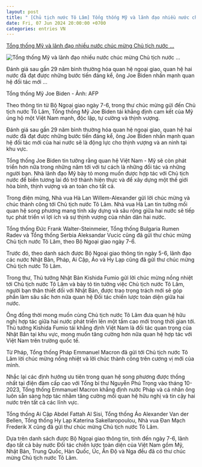 ```yaml
---
layout: post
title: " [Chủ tịch nước Tô Lâm] Tổng thống Mỹ và lãnh đạo nhiều nước chúc mừng Chủ tịch nước ..."
date: Fri, 07 Jun 2024 20:00:00 +0700
categories: entries VN
---
```

[Tổng thống Mỹ và lãnh đạo nhiều nước chúc mừng Chủ tịch nước ...](https://tuoitre.vn/tong-thong-my-va-lanh-dao-nhieu-nuoc-chuc-mung-chu-tich-nuoc-to-lam-20240607164029572.htm)

![Tổng thống Mỹ và lãnh đạo nhiều nước chúc mừng Chủ tịch nước ...](https://cdn1.tuoitre.vn/zoom/600_315/471584752817336320/2024/6/7/joe-biden-16932727276401474766751-0-0-1047-2000-crop-17177533032151885502002.jpg)

Đánh giá sau gần 29 năm bình thường hóa quan hệ ngoại giao, quan hệ hai nước đã đạt được những bước tiến đáng kể, ông Joe Biden nhấn mạnh quan hệ đối tác mới ...

Tổng thống Mỹ Joe Biden - Ảnh: AFP

Theo thông tin từ Bộ Ngoại giao ngày 7-6, trong thư chúc mừng gửi đến Chủ tịch nước Tô Lâm, Tổng thống Mỹ Joe Biden tái khẳng định cam kết của Mỹ ủng hộ một Việt Nam mạnh, độc lập, tự cường và thịnh vượng.

Đánh giá sau gần 29 năm bình thường hóa quan hệ ngoại giao, quan hệ hai nước đã đạt được những bước tiến đáng kể, ông Joe Biden nhấn mạnh quan hệ đối tác mới của hai nước sẽ là động lực cho thịnh vượng và an ninh tại khu vực.

Tổng thống Joe Biden tin tưởng rằng quan hệ Việt Nam - Mỹ sẽ còn phát triển hơn nữa trong những năm tới với tư cách là những đối tác và những người bạn. Nhà lãnh đạo Mỹ bày tỏ mong muốn được hợp tác với Chủ tịch nước để biến tương lai đó trở thành hiện thực và để xây dựng một thế giới hòa bình, thịnh vượng và an toàn cho tất cả.

Trong điện mừng, Nhà vua Hà Lan Willem-Alexander gửi lời chúc mừng và chúc thành công tới Chủ tịch nước Tô Lâm. Nhà vua Hà Lan tin tưởng mối quan hệ song phương mang tính xây dựng và sâu rộng giữa hai nước sẽ tiếp tục phát triển vì lợi ích và sự thịnh vượng của nhân dân hai nước.

Tổng thống Đức Frank Walter-Steinmeier, Tổng thống Bulgaria Rumen Radev và Tổng thống Serbia Aleksandar Vucic cũng đã gửi thư chúc mừng Chủ tịch nước Tô Lâm, theo Bộ Ngoại giao ngày 7-6.

Trước đó, theo danh sách được Bộ Ngoại giao thông tin ngày 5-6, lãnh đạo các nước Nhật Bản, Pháp, Ai Cập, Áo và Hy Lạp cũng đã gửi thư chúc mừng Chủ tịch nước Tô Lâm.

Trong thư, Thủ tướng Nhật Bản Kishida Fumio gửi lời chúc mừng nồng nhiệt tới Chủ tịch nước Tô Lâm và bày tỏ tin tưởng việc Chủ tịch nước Tô Lâm, người bạn thân thiết đối với Nhật Bản, được trao trọng trách mới sẽ góp phần làm sâu sắc hơn nữa quan hệ Đối tác chiến lược toàn diện giữa hai nước.

Ông đồng thời mong muốn cùng Chủ tịch nước Tô Lâm đưa quan hệ hữu nghị hợp tác giữa hai nước phát triển lên một tầm cao mới trong thời gian tới. Thủ tướng Kishida Fumio tái khẳng định Việt Nam là đối tác quan trọng của Nhật Bản tại khu vực, mong muốn tăng cường hơn nữa quan hệ hợp tác với Việt Nam trên trường quốc tế.

Từ Pháp, Tổng thống Pháp Emmanuel Macron đã gửi tới Chủ tịch nước Tô Lâm lời chúc mừng nồng nhiệt và lời chúc thành công trên cương vị mới của mình.

Nhắc lại các định hướng ưu tiên trong quan hệ song phương được thống nhất tại điện đàm cấp cao với Tổng bí thư Nguyễn Phú Trọng vào tháng 10-2023, Tổng thống Emmanuel Macron khẳng định nước Pháp và cá nhân ông luôn sẵn sàng hợp tác nhằm tăng cường mối quan hệ hữu nghị và tin cậy hai nước trên tất cả các lĩnh vực.

Tổng thống Ai Cập Abdel Fattah Al Sisi, Tổng thống Áo Alexander Van der Bellen, Tổng thống Hy Lạp Katerina Sakellaropoulou, Nhà vua Đan Mạch Frederik X cũng đã gửi thư chúc mừng Chủ tịch nước Tô Lâm.

Dựa trên danh sách được Bộ Ngoại giao thông tin, tính đến ngày 7-6, lãnh đạo tất cả bảy nước Đối tác chiến lược toàn diện của Việt Nam gồm Mỹ, Nhật Bản, Trung Quốc, Hàn Quốc, Úc, Ấn Độ và Nga đều đã có thư chúc mừng Chủ tịch nước Tô Lâm.

